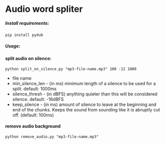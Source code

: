 # Audio word spliter

##### Install requirements:

`pip install pydub`


##### Usage:

#### split audio on silence:

`python split_on_silence.py "mp3-file-name.mp3" 100 -12 1000`

  * file name
  * min_silence_len - (in ms) minimum length of a silence to be used for a split. default: 1000ms
  * silence_thresh - (in dBFS) anything quieter than this will be considered silence. default: -16dBFS
  * keep_silence - (in ms) amount of silence to leave at the beginning and end of the chunks. Keeps the sound from sounding like it is abruptly cut off. (default: 100ms)



#### remove audio background

`python remove_audio.py "mp3-file-name.mp3"`